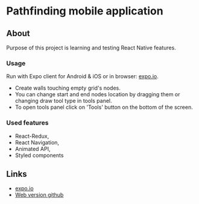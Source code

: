 # Pathfinding mobile application
## About
Purpose of this project is learning and testing React Native features.
### Usage
Run with Expo client for Android & iOS or in browser: [expo.io](https://expo.io/@groszczu/pathfinding-native).
- Create walls touching empty grid's nodes.
- You can change start and end nodes location by dragging them or changing draw tool type in tools panel.
- To open tools panel click on 'Tools' button on the bottom of the screen.
### Used features
- React-Redux,
- React Navigation,
- Animated API,
- Styled components
## Links
- [expo.io](https://expo.io/@groszczu/pathfinding-native)
- [Web version github](https://github.com/Groszczu/pathfinding-tool) 
